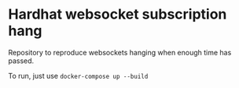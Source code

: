 # Hardhat websocket subscription hang

Repository to reproduce websockets hanging when enough time has passed.

To run, just use `docker-compose up --build`

